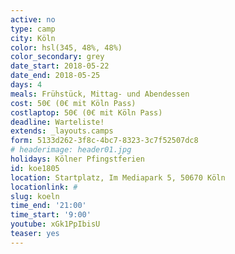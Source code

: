 ```yaml
---
active: no
type: camp
city: Köln
color: hsl(345, 48%, 48%)
color_secondary: grey
date_start: 2018-05-22
date_end: 2018-05-25
days: 4
meals: Frühstück, Mittag- und Abendessen
cost: 50€ (0€ mit Köln Pass)
costlaptop: 50€ (0€ mit Köln Pass)
deadline: Warteliste!
extends: _layouts.camps
form: 5133d262-3f8c-4bc7-8323-3c7f52507dc8
# headerimage: header01.jpg
holidays: Kölner Pfingstferien
id: koe1805
location: Startplatz, Im Mediapark 5, 50670 Köln
locationlink: #
slug: koeln
time_end: '21:00'
time_start: '9:00'
youtube: xGk1PpIbisU
teaser: yes
---
```

